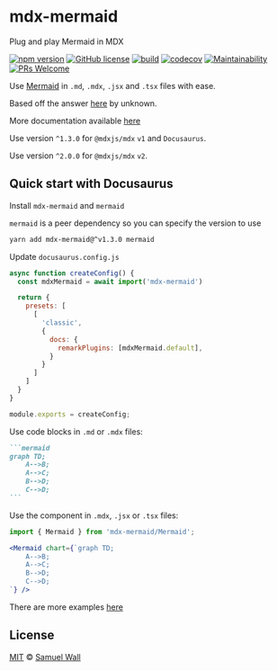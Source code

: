 # mdx-mermaid

Plug and play Mermaid in MDX

[![npm version](https://badge.fury.io/js/mdx-mermaid.svg)][npm]
[![GitHub license](https://img.shields.io/github/license/sjwall/mdx-mermaid)][license]
[![build](https://github.com/sjwall/mdx-mermaid/actions/workflows/build.yml/badge.svg)](https://github.com/sjwall/mdx-mermaid/actions/workflows/build.yml)
[![codecov](https://codecov.io/gh/sjwall/mdx-mermaid/branch/main/graph/badge.svg?token=OBSGK4GGX8)](https://codecov.io/gh/sjwall/mdx-mermaid)
[![Maintainability](https://api.codeclimate.com/v1/badges/9d89c7483bb1a906ecdf/maintainability)](https://codeclimate.com/github/sjwall/mdx-mermaid/maintainability)
[![PRs Welcome](https://img.shields.io/badge/PRs-welcome-brightgreen.svg?style=flat)][pr]

Use [Mermaid][mermaid] in `.md`, `.mdx`, `.jsx` and `.tsx` files with ease.

Based off the answer [here][inspire] by unknown.

More documentation available [here][documentation]

Use version `^1.3.0` for `@mdxjs/mdx` `v1` and `Docusaurus`.

Use version `^2.0.0` for `@mdxjs/mdx` `v2`.

## Quick start with Docusaurus

Install `mdx-mermaid` and `mermaid`

`mermaid` is a peer dependency so you can specify the version to use

```bash
yarn add mdx-mermaid@^v1.3.0 mermaid
```

Update `docusaurus.config.js`

```js
async function createConfig() {
  const mdxMermaid = await import('mdx-mermaid')

  return {
    presets: [
      [
        'classic',
        {
          docs: {
            remarkPlugins: [mdxMermaid.default],
          }
        }
      ]
    ]
  }
}

module.exports = createConfig;
```

Use code blocks in `.md` or `.mdx` files:

````md
```mermaid
graph TD;
    A-->B;
    A-->C;
    B-->D;
    C-->D;
```
````

Use the component in `.mdx`, `.jsx` or `.tsx` files:

```jsx
import { Mermaid } from 'mdx-mermaid/Mermaid';

<Mermaid chart={`graph TD;
    A-->B;
    A-->C;
    B-->D;
    C-->D;
`} />
```

There are more examples [here][examples]

## License

[MIT][license] © [Samuel Wall][author]

<!-- Definitions -->

[license]: https://github.com/sjwall/mdx-mermaid/blob/main/license

[author]: https://samuelwall.co.uk

[npm]: https://www.npmjs.com/package/mdx-mermaid

[mermaid]: http://mermaid-js.github.io/mermaid/

[inspire]: https://github.com/facebook/docusaurus/issues/1258#issuecomment-594393744

[pr]: http://makeapullrequest.com

[examples]: https://sjwall.github.io/mdx-mermaid/docs/examples/

[documentation]: https://sjwall.github.io/mdx-mermaid/

